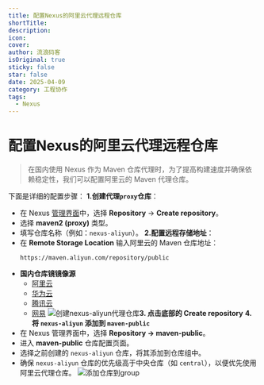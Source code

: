 ```yaml
---
title: 配置Nexus的阿里云代理远程仓库
shortTitle: 
description: 
icon: 
cover: 
author: 流浪码客
isOriginal: true
sticky: false
star: false
date: 2025-04-09
category: 工程协作
tags:
  - Nexus
---
```

# 配置Nexus的阿里云代理远程仓库
> 在国内使用 Nexus 作为 Maven 仓库代理时，为了提高构建速度并确保依赖稳定性，我们可以配置阿里云的 Maven 代理仓库。

下面是详细的配置步骤：
**1.创建代理`proxy`仓库**：
* 在 Nexus [管理界面](http://localhost:8081/#admin/repository)中，选择 **Repository** -> **Create repository**。
* 选择 **maven2 (proxy)** 类型。
* 填写仓库名称（例如：`nexus-aliyun`）。
**2.配置远程存储地址**：
* 在 **Remote Storage Location** 输入阿里云的 Maven 仓库地址：
	```shell
	https://maven.aliyun.com/repository/public
	```
* **国内仓库镜镜像源**
	*  [阿里云](https://developer.aliyun.com/mvn/guide)
	* [华为云](https://www.huaweicloud.com/special/maven-jingxiang.html)
	* [腾讯云](https://mirrors.cloud.tencent.com/help/maven.html)
	* [网易](https://mirrors.163.com/.help/maven.html)
![创建nexus-aliyun代理仓库](http://img.geekyspace.cn/pictures/2025/20250409192034108.png)**3. 点击底部的 Create repository**
**4.将 `nexus-aliyun` 添加到 `maven-public`**
* 在 Nexus 管理界面中，选择 **Repository -> maven-public**。
* 进入 **maven-public** 仓库配置页面。
* 选择之前创建的 `nexus-aliyun` 仓库，将其添加到仓库组中。
* 确保 `nexus-aliyun` 仓库的优先级高于中央仓库（如 `central`），以便优先使用阿里云代理仓库。
![添加仓库到group](http://img.geekyspace.cn/pictures/2025/20250409192319375.png)